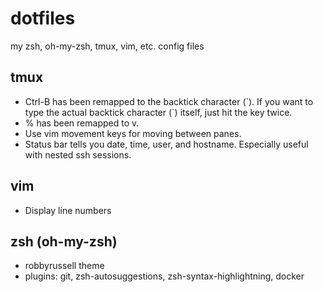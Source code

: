 # dotfiles
my zsh, oh-my-zsh, tmux, vim, etc. config files

## tmux
* Ctrl-B has been remapped to the backtick character (\`). If you want to type the actual backtick character (`) itself, just hit the key twice.
* % has been remapped to v.
* Use vim movement keys for moving between panes.
* Status bar tells you date, time, user, and hostname. Especially useful with nested ssh sessions.

## vim
* Display line numbers

## zsh (oh-my-zsh)
* robbyrussell theme
* plugins: git, zsh-autosuggestions, zsh-syntax-highlightning, docker
